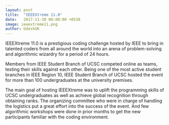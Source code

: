 ```yaml
---
layout: post
title:  "IEEEXtreme 11.0"
date:   2017-11-30 00:00:00 +0530
image: ieeextreme11.png
author: UdeshUK
---
```


IEEEXtreme 11.0 is a prestigious coding challenge hosted by IEEE to bring in talented coders from all around the world into an arena of problem-solving and algorithmic wizardry for a period of 24 hours.

Members from IEEE Student Branch of UCSC competed online as teams, testing their skills against each other. Being one of the most active student branches in IEEE Region 10, IEEE Student Branch of UCSC hosted the event for more than 100 undergraduates at the university premises.

The main goal of hosting IEEEXtreme was to uplift the programming skills of UCSC undergraduates as well as achieve global recognition through obtaining ranks. The organizing committee who were in charge of handling the logistics put a great effort into the success of the event. And few algorithmic workshops were done in prior months to get the new participants familiar with the coding environment.